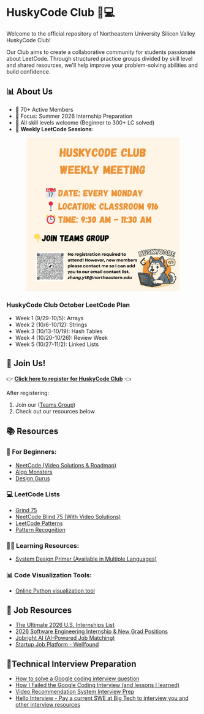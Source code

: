 # HuskyCode Club 🐺💻

Welcome to the official repository of Northeastern University Silicon Valley HuskyCode Club!

Our Club aims to create a collaborative community for students passionate about LeetCode. Through structured practice groups divided by skill level and shared resources, we'll help improve your problem-solving abilities and build confidence.

## 📊 About Us
- 👥 70+ Active Members
- 🚀 Focus: Summer 2026 Internship Preparation
- 💪 All skill levels welcome (Beginner to 300+ LC solved)
- 📅 **Weekly LeetCode Sessions**:
<div align="center">
  <img src="./Weekly%20HuskyCode%20Club%20Flyer%20(1080%20x%201080%20px).png" width="400">
</div>

### HuskyCode Club October LeetCode Plan
- Week 1 (9/29-10/5): Arrays
- Week 2 (10/6-10/12): Strings
- Week 3 (10/13-10/19): Hash Tables
- Week 4 (10/20-10/26): Review Week
- Week 5 (10/27-11/2): Linked Lists

## 🚀 Join Us!
👉 **[Click here to register for HuskyCode Club](https://forms.office.com/r/kNFiykMeFM)** 👈

After registering:
1. Join our ([Teams Group](https://teams.microsoft.com/l/channel/19%3AN_6dYIL9k2-ok2J82L8HBpfBrkgPsbxzeSwkFUEMrZw1%40thread.tacv2/General?groupId=55eda15f-32aa-493d-8805-15630014071e&tenantId=a8eec281-aaa3-4dae-ac9b-9a398b9215e7))
2. Check out our resources below

## 📚 Resources

### 📖 For Beginners:
- [NeetCode (Video Solutions & Roadmap)](https://neetcode.io/)
- [Algo Monsters](https://algo.monster)
- [Design Gurus](https://www.designgurus.io)

### 💻 LeetCode Lists
- [Grind 75](https://www.techinterviewhandbook.org/grind75)
- [NeetCode Blind 75 (With Video Solutions)](https://neetcode.io/practice?tab=blind75)
- [LeetCode Patterns](https://seanprashad.com/leetcode-patterns/)
- [Pattern Recognition](https://www.youtube.com/watch?v=xo7XrRVxH8Y/)

### 👩‍💻 Learning Resources:
- [System Design Primer (Available in Multiple Languages)](https://github.com/donnemartin/system-design-primer)

### 📊 Code Visualization Tools:
- [Online Python visualization tool](https://cscircles.cemc.uwaterloo.ca/visualize?utm_source=chatgpt.com#mode=display)

## 📝 Job Resources
- [The Ultimate 2026 U.S. Internships List](https://www.intern-list.com/)
- [2026 Software Engineering Internship & New Grad Positions](https://github.com/speedyapply/2026-SWE-College-Jobs)
- [Jobright AI (AI-Powered Job Matching)](https://jobright.ai/jobs/recommend)
- [Startup Job Platform - Wellfound](https://wellfound.com/jobs)

## 🤵Technical Interview Preparation
- [How to solve a Google coding interview question](https://www.youtube.com/watch?v=Ti5vfu9arXQ)
- [How I Failed the Google Coding Interview (and lessons I learned)](https://www.youtube.com/watch?v=4SUJt3dP2Jc)
- [Video Recommendation System Interview Prep](https://bytebytego.com/courses/machine-learning-system-design-interview/video-recommendation-system)
- [Hello Interview - Pay a current SWE at Big Tech to interview you and other interview resources](https://www.hellointerview.com)
